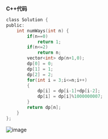 **C++代码**
```c
class Solution {
public:
    int numWays(int n) {
        if(n==0)
            return 1;
        if(n<=2)
            return n;
        vector<int> dp(n+1,0);
        dp[0] = 0;
        dp[1] = 1;
        dp[2] = 2;
        for(int i = 3;i<=n;i++)
        {
            dp[i] = dp[i-1]+dp[i-2];
            dp[i] = dp[i]%1000000007;
        }
        return dp[n];
    }
};
```
![image](https://user-images.githubusercontent.com/41693889/153413794-c244837e-4f86-44fe-b778-b930e17a731d.png)

